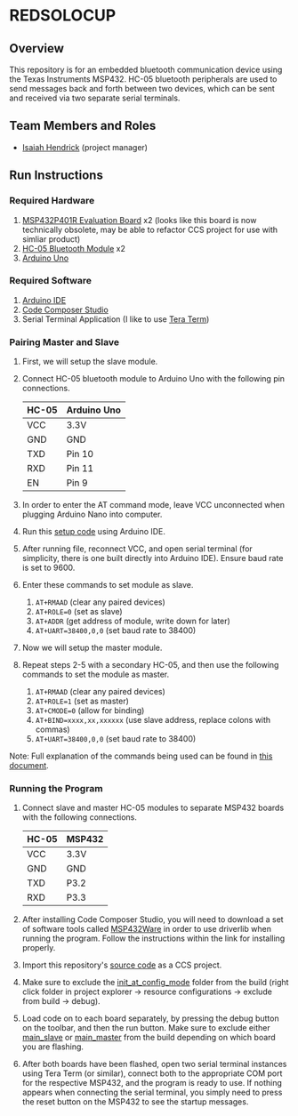 # REDSOLOCUP
## Overview
This repository is for an embedded bluetooth communication device using the Texas Instruments MSP432. HC-05 bluetooth peripherals are used to send messages back and forth between two devices, which can be sent and received via two separate serial terminals.

## Team Members and Roles
* [Isaiah Hendrick](https://hendrici.github.io/CIS641-HW2-HENDRICK/) (project manager)

## Run Instructions
### Required Hardware
1. [MSP432P401R Evaluation Board](https://www.digikey.com/en/products/detail/texas-instruments/MSP-EXP432P401R/5170609) x2 (looks like this board is now technically obsolete, may be able to refactor CCS project for use with simliar product)
2. [HC-05 Bluetooth Module](https://www.amazon.com/DSD-TECH-HC-05-Pass-through-Communication/dp/B01G9KSAF6/ref=sr_1_1_pp?dib=eyJ2IjoiMSJ9.VZL1p5RDGQw7c8DXaqrVkRyfFEBz0HhuagQj9O7D5y6hbVcaugJQgfkVGgef-i5rd81ad2Jos9_JO1qiDdZvkud2QxHSeYY12plp5pyJEAbI56TcgcBCwQP2jWPBM45bn5eCWv8qzhD8hW_EHmPJvAZ4Jm6tW_0uUZrqMHhi9bqJsHK-DvrxBMQCvQATJUKlT0F_4TSMo0DDuFgLovkvZ-Eez1nBWoU0x0GOSJR_aBZXJjJbtNpPRMQXshojdOVnPJc_E3Y7kMwufvPibYSbkbdAzGn-3w5r__aNq6pvrto.mSVgmUqeGHyFfHpyokEoUxY-KPig8y9yF-hMoAODz0A&dib_tag=se&keywords=hc05&qid=1733588210&s=electronics&sr=1-1) x2
3. [Arduino Uno](https://www.amazon.com/Arduino-A000066-ARDUINO-UNO-R3/dp/B008GRTSV6/ref=sr_1_3?crid=1RDB05EVYWKEI&dib=eyJ2IjoiMSJ9.XbKE6b0NGJdls38suMJhLXJd6g6Vup0nHHmmYI4Zo9qrpQnycWIOnJ8s1mQw0n3YLZv03zfQbFBrypHp7Um6U3VGfL9iHzX2HSoWw-jwEVUsO3oekPBiF6BjCHZZqevE2bsx108bNnrzpwdAu3VfUOElBpbJuGQjgDjbd5IsxSfUXHqaPKLRBYYRm5c8I3FXgGjZAHszccvyMmeAUPFVOp0zwG-9YzARbX7YRkkXNsH3Cqeb4oR5Y9zkaBaxvIDUR0MQZ8V8TkLczOlNIbNkssziI9sJz6kn74fhWa5x-fg.zqc-SOcyp9TWsmHZ2QNTibu7hI1jSCZmpMSCZwcfhkA&dib_tag=se&keywords=arduino%2Buno&qid=1733588285&s=electronics&sprefix=arduino%2Buno%2Celectronics%2C137&sr=1-3&th=1)

### Required Software
1. [Arduino IDE](https://www.arduino.cc/en/software)
2. [Code Composer Studio](https://www.ti.com/tool/CCSTUDIO)
3. Serial Terminal Application (I like to use [Tera Term](https://teratermproject.github.io/index-en.html))

### Pairing Master and Slave
1. First, we will setup the slave module.
2. Connect HC-05 bluetooth module to Arduino Uno with the following pin connections.

    | HC-05 | Arduino Uno |
    | --- | --- |
    | VCC | 3.3V |
    | GND | GND |
    | TXD | Pin 10 |
    | RXD | Pin 11 |
    | EN | Pin 9 |

3. In order to enter the AT command mode, leave VCC unconnected when plugging Arduino Nano into computer.
4. Run this [setup code](src/init_at_config_mode/init_at_config_mode.ino) using Arduino IDE.
5. After running file, reconnect VCC, and open serial terminal (for simplicity, there is one built directly into Arduino IDE). Ensure baud rate is set to 9600.
6. Enter these commands to set module as slave.
    1. `AT+RMAAD` (clear any paired devices)
    2. `AT+ROLE=0` (set as slave)
    3. `AT+ADDR` (get address of module, write down for later)
    4. `AT+UART=38400,0,0` (set baud rate to 38400)
7. Now we will setup the master module. 
8. Repeat steps 2-5 with a secondary HC-05, and then use the following commands to set the module as master.
    1. `AT+RMAAD` (clear any paired devices)
    2. `AT+ROLE=1` (set as master)
    3. `AT+CMODE=0` (allow for binding)
    4. `AT+BIND=xxxx,xx,xxxxxx` (use slave address, replace colons with commas)
    5. `AT+UART=38400,0,0` (set baud rate to 38400)

Note: Full explanation of the commands being used can be found in [this document](references/hc05_commands.pdf).

### Running the Program
1. Connect slave and master HC-05 modules to separate MSP432 boards with the following connections.

    | HC-05 | MSP432 |
    | --- | --- |
    | VCC | 3.3V |
    | GND | GND |
    | TXD | P3.2 |
    | RXD | P3.3 |

2. After installing Code Composer Studio, you will need to download a set of software tools called [MSP432Ware](https://software-dl.ti.com/msp430/msp430_public_sw/mcu/msp430/MSP432Ware/latest/index_FDS.html) in order to use driverlib when running the program. Follow the instructions within the link for installing properly.
3. Import this repository's [source code](src)  as a CCS project. 
4. Make sure to exclude the [init_at_config_mode](init_at_config_mode) folder from the build (right click folder in project explorer -> resource configurations -> exclude from build -> debug).
5. Load code on to each board separately, by pressing the debug button on the toolbar, and then the run button. Make sure to exclude either [main_slave](src/main_slave.c) or [main_master](src/main_master.c) from the build depending on which board you are flashing.
6. After both boards have been flashed, open two serial terminal instances using Tera Term (or similar), connect both to the appropriate COM port for the respective MSP432, and the program is ready to use. If nothing appears when connecting the serial terminal, you simply need to press the reset button on the MSP432 to see the startup messages.